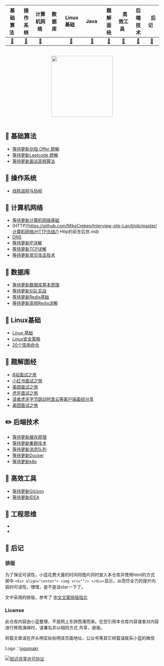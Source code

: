 

| 基础算法&nbsp; | 操作系统 | 计算机网络&nbsp;|数据库| &nbsp;Linux基础&nbsp;&nbsp;|&nbsp;Java&nbsp;&nbsp;|题解面经| &nbsp;&nbsp;高效工具&nbsp;&nbsp; |后端技术| &nbsp;&nbsp;后记&nbsp;&nbsp; |
| :---: | :----: | :---: | :----: | :----: | :----: | :----: | :----: | :----: | :----: |
| [:bookmark:](#bookmark-基础算法) | [:racehorse:](#racehorse-操作系统) | [:hammer:](#hammer-计算机网络) | | [:penguin:](#penguin-数据库) |[:floppy_disk:](#floppy_disk-Linux基础)| [:key:](#key-题解面经) |[:pushpin:](#pushpin-后端技术)| [:watermelon:](#watermelon-工程思维) |[:memo:](#memo-后记)|

<br>

<div align="center">
    <img src="https://github.com/MikeCreken/Interview-site-Lan/blob/master/%E8%AE%A1%E7%AE%97%E6%9C%BA%E7%BD%91%E7%BB%9C/%E5%AD%A6%E4%B9%A0%E7%BD%91%E7%BB%9C%E4%BD%A0%E9%9C%80%E8%A6%81%E7%9F%A5%E9%81%93%E7%9A%84%E5%B7%A5%E5%85%B7/img/%E4%B8%AA%E4%BA%BA%E5%BE%AE%E4%BF%A1.png?raw=true" width="200px">
</div>

<br>

## :bookmark: 基础算法

- [等待更新剑指 Offer 题解]()
- [等待更新Leetcode 题解]()
- [等待更新面试高频算法]()

## :racehorse: 操作系统


- [线程进程与协程](https://github.com/MikeCreken/Interview-site-Lan/blob/master/操作系统/线程进程协程/进程线程协程.md)

## :hammer: 计算机网络 

- [等待更新计算机网络基础]()
- [HTTP](https://github.com/MikeCreken/Interview-site-Lan/blob/master/计算机网络/HTTP总结/1 Http的前生后世.md)
- [DNS](https://github.com/MikeCreken/Interview-site-Lan/blob/master/计算机网络/DNS/DNS.md)
- [等待更新IP详解]()
- [等待更新TCP详解]()
- [等待更新常见攻击技术]()

## :penguin: 数据库

- [等待更新数据库基本原理]()
- [等待更新SQL实战]()
- [等待更新Redis基础]()
- [等待更新高频Redis详解]()

## :floppy_disk: Linux基础

- [Linux 基础](https://github.com/MikeCreken/Interview-site-Lan/blob/master/Linux基础进阶/Linux通用知识/需要掌握的Linux通用知识.md)
- [Linux安全策略](https://github.com/MikeCreken/Interview-site-Lan/blob/master/Linux基础进阶/Linux安全策略/Linux安全策略.md)
- [20个常用命令](https://github.com/MikeCreken/Interview-site-Lan/blob/master/Linux基础进阶/20个常用Linux命令/20个常用Linux命令.md)

## :key: 题解面经 

- [B站面试之旅](https://github.com/MikeCreken/Interview-site-Lan/blob/master/大厂面试真题详解/b站/「面试」破(B)站之旅.md)
- [小红书面试之旅](https://github.com/MikeCreken/Interview-site-Lan/blob/master/大厂面试真题详解/小红书/小红书.md)
- [美团面试之旅](https://github.com/MikeCreken/Interview-site-Lan/blob/master/大厂面试真题详解/美团/「面试」美团肝了我30+问题.md)
- [虎牙面试之旅](https://github.com/MikeCreken/Interview-site-Lan/blob/master/大厂面试真题详解/虎牙/题解虎牙面试.md)
- [读者虎牙字节跳动阿里云等客户端面经分享](https://github.com/MikeCreken/Interview-site-Lan/blob/master/大厂面试真题详解/读者虎牙字节跳动阿里云等客户端面经分享/读者虎牙字节跳动阿里云等客户端面经分享.md)
- [美团面试之旅](https://github.com/MikeCreken/Interview-site-Lan/blob/master/大厂面试真题详解/sp大佬经验分享/sp大佬经验分享.md)

## :pencil2: 后端技术

- [等待更新缓存原理]()
- [等待更新集群技术]()
- [等待更新消息队列]()
- [等待更新Docker]()
- [等待更新k8s]()

## :pushpin: 高效工具 

- [等待更新Git/svn]()
- [等待更新IDEA]()

## :watermelon: 工程思维

- []()
- []()

## :memo: 后记

### 排版

为了保证可读性，小蓝花费大量的时间将图片同时放入本仓库并使用html的方式居中 `<div align="center"> <img src=""/> </div>`显示，从而尽全力的提升内容的可读性。嘿嘿，是不是该star一下了。

文中采用的排版，参考了 [中文文案排版指北](https://github.com/sparanoid/chinese-copywriting-guidelines/blob/master/README.zh-CN.md)



### License

此仓库内容由小蓝整理，不是网上东拼西凑而来。在您引用本仓库内容或者对内容进行修改演绎时，请署名并以相同方式
共享，谢谢。

转载文章请在开头明显处标明该页面地址，公众号等其它转载请联系小蓝的微信


Logo：[logomakr](https://logomakr.com/)

<a rel="license" href="http://creativecommons.org/licenses/by-nc-sa/4.0/"><img alt="知识共享许可协议" style="border-width:0" src="https://i.creativecommons.org/l/by-nc-sa/4.0/88x31.png" /></a>

<head> 
    <script defer src="https://use.fontawesome.com/releases/v5.0.13/js/all.js"></script> 
    <script defer src="https://use.fontawesome.com/releases/v5.0.13/js/v4-shims.js"></script> 
</head> 
<link rel="stylesheet" href="https://use.fontawesome.com/releases/v5.0.13/css/all.css">
